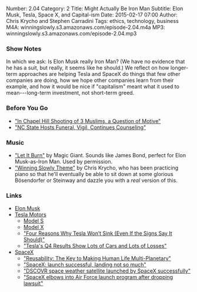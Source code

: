 Number: 2.04
Category: 2
Title: Might Actually Be Iron Man
Subtitle: Elon Musk, Tesla, Space X, and Capital-ism
Date: 2015-02-17 07:00
Author: Chris Krycho and Stephen Carradini
Tags: ethics, technology, business
M4A: winningslowly.s3.amazonaws.com/episode-2.04.m4a
MP3: winningslowly.s3.amazonaws.com/episode-2.04.mp3

### Show Notes

In which we ask: Is Elon Musk really Iron Man? (We have no evidence that he has a suit, but really, it seems like he should.) We reflect on how longer-term approaches are helping Tesla and SpaceX do things that few other companies are doing, how we hope other companies learn from their example, and how it would be nice if "capitalism" meant what it used to mean---long-term investment, not short-term greed.

### Before You Go

- ["In Chapel Hill Shooting of 3 Muslims, a Question of Motive"](http://www.nytimes.com/2015/02/12/us/muslim-student-shootings-north-carolina.html)
- ["NC State Hosts Funeral, Vigil, Continues Counseling"](https://news.ncsu.edu/2015/02/funeral-vigil-counseling/)

### Music

- ["Let It Burn"](https://soundcloud.com/magicgiant/let-it-burn-1) by Magic Giant. Sounds like James Bond, perfect for Elon Musk-as-Iron Man. Used by permission.
- ["Winning Slowly Theme"](https://soundcloud.com/chriskrycho/winning-slowly) by Chris Krycho, who has been practicing piano so that he'll eventually be able to sit down at some glorious Bösendorfer or Steinway and dazzle you with a *real* version of this.

### Links

- [Elon Musk](http://en.wikipedia.org/wiki/Elon_Musk)
- [Tesla Motors](http://www.teslamotors.com)
	- [Model S](http://www.teslamotors.com/models)
	- [Model X](http://www.teslamotors.com/modelx)
	- ["Four Reasons Why Tesla Won’t Sink (Even If the Signs Say It Should)"](https://medium.com/@CARandDRIVER/four-reasons-why-tesla-wont-sink-even-if-the-signs-say-it-should-8ff2ca0e226a)
	- ["Tesla's Q4 Results Show Lots of Cars and Lots of Losses"](http://arstechnica.com/cars/2015/02/teslas-q4-results-show-lots-of-cars-and-lots-of-losses/)
- [SpaceX](http://www.spacex.com)
	- ["Reusability: The Key to Making Human Life Multi-Planetary"](http://www.spacex.com/news/2013/03/31/reusability-key-making-human-life-multi-planetary)
	- ["SpaceX: launch successful, landing not so much"](http://arstechnica.com/science/2015/01/spacex-launch-successful-landing-not-so-much/)
	- ["DSCOVR space weather satellite launched by SpaceX successfully"](http://arstechnica.com/science/2015/02/dscovr-space-weather-satellite-launched-by-spacex-successfully/)
	- ["SpaceX elbows into Air Force launch program after dropping lawsuit"](http://arstechnica.com/business/2015/01/spacex-elbows-into-air-force-launch-program-after-dropping-lawsuit/)
